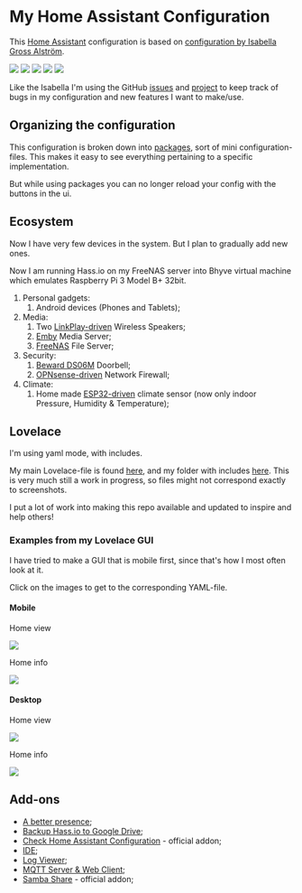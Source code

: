 # My Home Assistant Configuration

This [Home Assistant](https://www.home-assistant.io/) configuration is based on [configuration by Isabella Gross Alström](https://isabellaalstrom.github.io/).

![](https://img.shields.io/maintenance/yes/2019.svg?style=popout)
![](https://img.shields.io/github/last-commit/Limych/hassio-config.svg?style=popout)
![](https://img.shields.io/github/issues-raw/Limych/hassio-config.svg?label=Open%20todos&style=popout)
![](https://img.shields.io/github/issues-closed-raw/Limych/hassio-config.svg?colorB=green&label=Closed%20todos&style=popout)
![](https://img.shields.io/github/issues/Limych/hassio-config/bug.svg?colorB=red&label=Bugs&style=popout)

Like the Isabella I'm using the GitHub [issues](https://github.com/Limych/hassio-config/issues) and [project](https://github.com/Limych/hassio-config/projects/1) to keep track of bugs in my configuration and new features I want to make/use.

## Organizing the configuration

This configuration is broken down into [packages](https://www.home-assistant.io/docs/configuration/packages/), sort of mini configuration-files. This makes it easy to see everything pertaining to a specific implementation.

But while using packages you can no longer reload your config with the buttons in the ui.

## Ecosystem

Now I have very few devices in the system. But I plan to gradually add new ones.

Now I am running Hass.io on my FreeNAS server into Bhyve virtual machine which emulates Raspberry Pi 3 Model B+ 32bit.

1. Personal gadgets:
    1. Android devices (Phones and Tablets);
1. Media:
    1. Two [LinkPlay-driven](https://linkplay.com/) Wireless Speakers;
    1. [Emby](https://emby.media/) Media Server;
    1. [FreeNAS](https://freenas.org/) File Server;
1. Security:
    1. [Beward DS06M](https://www.beward.ru/katalog/ip-videodomofony/vyzyvnye-paneli/vyzyvnaya-panel-ds06m/) Doorbell;
    1. [OPNsense-driven](https://opnsense.org/) Network Firewall;
1. Climate:
    1. Home made [ESP32-driven](https://ru.wikipedia.org/wiki/ESP32) climate sensor (now only indoor Pressure, Humidity & Temperature);

## Lovelace

I'm using yaml mode, with includes.

My main Lovelace-file is found [here](https://github.com/Limych/hassio-config/blob/master/ui-lovelace.yaml), and my folder with includes [here](https://github.com/Limych/hassio-config/tree/master/lovelace). This is very much still a work in progress, so files might not correspond exactly to screenshots.

I put a lot of work into making this repo available and updated to inspire and help others!

### Examples from my Lovelace GUI

I have tried to make a GUI that is mobile first, since that's how I most often look at it.

Click on the images to get to the corresponding YAML-file.

#### Mobile

Home view

![](https://github.com/Limych/hassio-config/docs_images/mobile_home.jpg)

Home info

![](https://github.com/Limych/hassio-config/docs_images/mobile_home_info.jpg)

#### Desktop

Home view

![](https://github.com/Limych/hassio-config/docs_images/desktop_home.jpg)

Home info

![](https://github.com/Limych/hassio-config/docs_images/desktop_home_info.jpg)

## Add-ons

* [A better presence](https://github.com/helto4real/hassio-add-ons/tree/master/presence);
* [Backup Hass.io to Google Drive](https://github.com/samccauley/addon-hassiogooglebackup#readme);
* [Check Home Assistant Configuration](https://www.home-assistant.io/addons/check_config/) - official addon;
* [IDE](https://github.com/hassio-addons/addon-ide/blob/master/README.md);
* [Log Viewer](https://github.com/hassio-addons/addon-log-viewer);
* [MQTT Server & Web Client](https://github.com/hassio-addons/addon-mqtt/blob/master/README.md);
* [Samba Share](https://www.home-assistant.io/addons/samba/) - official addon;

